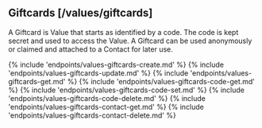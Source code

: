 ## Giftcards [/values/giftcards]

A Giftcard is Value that starts as identified by a code.  The code is kept secret and used to access the Value.  A Giftcard can be used anonymously or claimed and attached to a Contact for later use.

{% include 'endpoints/values-giftcards-create.md' %}
{% include 'endpoints/values-giftcards-update.md' %}
{% include 'endpoints/values-giftcards-get.md' %}
{% include 'endpoints/values-giftcards-code-get.md' %}
{% include 'endpoints/values-giftcards-code-set.md' %}
{% include 'endpoints/values-giftcards-code-delete.md' %}
{% include 'endpoints/values-giftcards-contact-get.md' %}
{% include 'endpoints/values-giftcards-contact-delete.md' %}
